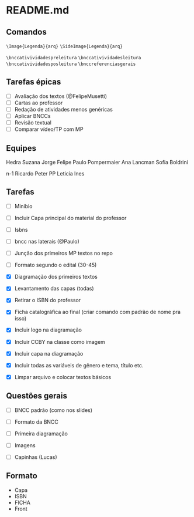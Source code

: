 README.md
======


Comandos
--------

`\Image{Legenda}{arq}`
`\SideImage{Legenda}{arq}`

`\bnccativividadespreleitura`
`\bnccativividadesleitura`
`\bnccativividadesposleitura`
`\bnccreferenciasgerais`

Tarefas épicas
--------------
- [ ] Avaliação dos textos (@FelipeMusetti)
- [ ] Cartas ao professor
- [ ] Redação de atividades menos genéricas
- [ ] Aplicar BNCCs 
- [ ] Revisão textual
- [ ] Comparar vídeo/TP com MP

Equipes
-------

Hedra
	Suzana
	Jorge
	Felipe
	Paulo Pompermaier
	Ana Lancman
	Sofia Boldrini

n-1
	Ricardo
	Peter PP
	Leticia
	Ines


Tarefas
-------

- [ ] Minibio
- [ ] Incluir Capa principal do material do professor
- [ ] Isbns
- [ ] bncc nas laterais (@Paulo)
- [ ] Junção dos primeiros MP textos no repo
- [ ] Formato segundo o edital (30-45) 
- [X] Diagramação dos primeiros textos
- [X] Levantamento das capas (todas)
- [X] Retirar o ISBN do professor
- [X] Ficha catalográfica ao final (criar comando com padrão de nome pra isso)
- [X] Incluir logo na diagramação
- [X] Incluir CCBY na classe como imagem
- [X] Incluir capa na diagramação
- [X] Incluir todas as variáveis de gênero e tema, título etc. 
- [X] Limpar arquivo e colocar textos básicos 


Questões gerais
---------------

- [ ] BNCC padrão (como nos slides)
- [ ] Formato da BNCC
- [ ] Primeira diagramação
- [ ] Imagens 
- [ ] Capinhas (Lucas)



Formato
-------

* Capa 
* ISBN
* FICHA
* Front





